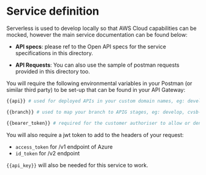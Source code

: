 # Service definition

Serverless is used to develop locally so that AWS Cloud capabilities can be mocked, however the main service documentation can be found below:

- **API specs**: please ref to the Open API specs for the service specifications in this directory.

- **API Requests**: You can also use the sample of postman requests provided in this directory too.

You will require the following environmental variables in your Postman (or similar third party) to be set-up that can be found in your API Gateway:

```sh
{{api}} # used for deployed APIs in your custom domain names, eg: develop, integration, etc..

{{branch}} # used to map your branch to APIG stages, eg: develop, cvsb-1234

{{bearer_token}} # required for the customer authoriser to allow or deny lambda invocations based on roles and resources
```

You will also require a jwt token to add to the headers of your request:

- `access_token` for /v1 endpoint of Azure
- `id_token` for /v2 endpoint

`{{api_key}}` will also be needed for this service to work.
